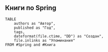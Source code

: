 ## Книги по Spring

```dataview
TABLE
	authors as "Автор",
	published as "Год",
	tags,
	dateformat(file.ctime, "DD") as "Создан",
	file.inlinks as "Упоминания"
FROM #Spring and #Книга 
```


